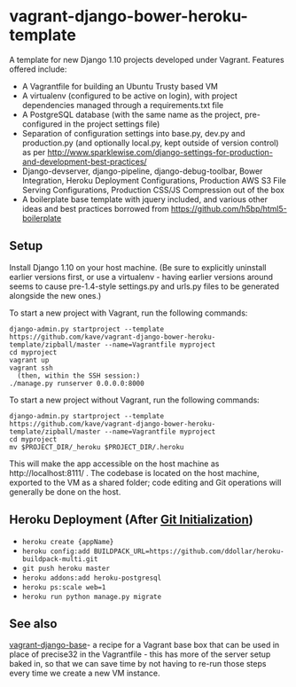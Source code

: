 vagrant-django-bower-heroku-template
=======

A template for new Django 1.10 projects developed under Vagrant. Features offered include:

* A Vagrantfile for building an Ubuntu Trusty based VM
* A virtualenv (configured to be active on login), with project dependencies managed through a requirements.txt file
* A PostgreSQL database (with the same name as the project, pre-configured in the project settings file)
* Separation of configuration settings into base.py, dev.py and production.py (and optionally local.py, kept outside
  of version control) as per http://www.sparklewise.com/django-settings-for-production-and-development-best-practices/
* Django-devserver, django-pipeline, django-debug-toolbar, Bower Integration, Heroku Deployment Configurations, Production AWS S3 File Serving Configurations, Production CSS/JS Compression out of the box
* A boilerplate base template with jquery included, and various other ideas and best practices borrowed from https://github.com/h5bp/html5-boilerplate

Setup
------------
Install Django 1.10 on your host machine. (Be sure to explicitly uninstall earlier versions first, or use a virtualenv -
having earlier versions around seems to cause pre-1.4-style settings.py and urls.py files to be generated alongside the
new ones.)

To start a new project with Vagrant, run the following commands:

    django-admin.py startproject --template https://github.com/kave/vagrant-django-bower-heroku-template/zipball/master --name=Vagrantfile myproject
    cd myproject
    vagrant up
    vagrant ssh
      (then, within the SSH session:)
    ./manage.py runserver 0.0.0.0:8000
    
To start a new project without Vagrant, run the following commands:

    django-admin.py startproject --template https://github.com/kave/vagrant-django-bower-heroku-template/zipball/master --name=Vagrantfile myproject
    cd myproject
    mv $PROJECT_DIR/_heroku $PROJECT_DIR/.heroku    

This will make the app accessible on the host machine as http://localhost:8111/ . The codebase is located on the host
machine, exported to the VM as a shared folder; code editing and Git operations will generally be done on the host.


Heroku Deployment (After [Git Initialization](http://git-scm.com/book/en/v2/Git-Basics-Getting-a-Git-Repository))
-----
* `heroku create {appName}`
* `heroku config:add BUILDPACK_URL=https://github.com/ddollar/heroku-buildpack-multi.git`
* `git push heroku master`
* `heroku addons:add heroku-postgresql`
* `heroku ps:scale web=1`
* `heroku run python manage.py migrate`

See also
--------
[vagrant-django-base](https://github.com/torchbox/vagrant-django-base)- a recipe for a Vagrant base box that can be used in place of precise32
in the Vagrantfile - this has more of the server setup baked in, so that we can save time by not having to re-run those
steps every time we create a new VM instance.
